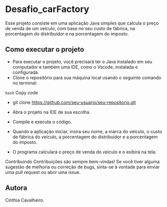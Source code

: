# Desafio_carFactory

Esse projeto consiste em uma aplicação Java simples que calcula o preço de venda de um veículo, com base no seu custo de fábrica, na porcentagem do distribuidor e na porcentagem do imposto.

## Como executar o projeto
* Para executar o projeto, você precisará ter o Java instalado em seu computador e também uma IDE, como o Vscode, instalada e configurada.
* Clone o repositório para sua máquina local usando o seguinte comando no terminal:

``bash``
Copy code
* git clone https://github.com/seu-usuario/seu-repositorio.git
* Abra o projeto na IDE de sua escolha.

* Compile e execute o código.

* Quando a aplicação iniciar, insira seu nome, a marca do veículo, o custo de fábrica do veículo, a porcentagem do distribuidor e a porcentagem do imposto.

* O programa calculará o preço de venda do veículo e o exibirá na tela.

Contribuindo
Contribuições são sempre bem-vindas! Se você tiver alguma sugestão de melhoria ou correção de bugs, sinta-se à vontade para enviar uma pull request ou abrir uma issue.
## Autora
Cinthia Cavalheiro.
